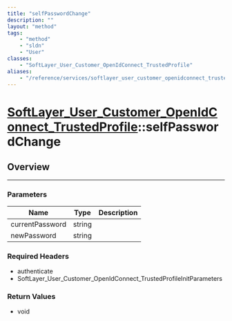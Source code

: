 ```yaml
---
title: "selfPasswordChange"
description: ""
layout: "method"
tags:
    - "method"
    - "sldn"
    - "User"
classes:
    - "SoftLayer_User_Customer_OpenIdConnect_TrustedProfile"
aliases:
    - "/reference/services/softlayer_user_customer_openidconnect_trustedprofile/selfPasswordChange"
---
```

# [SoftLayer_User_Customer_OpenIdConnect_TrustedProfile](/reference/services/SoftLayer_User_Customer_OpenIdConnect_TrustedProfile)::selfPasswordChange




## Overview 


-----

### Parameters 
|Name | Type | Description |
| --- | --- | --- |
|currentPassword| string| |
|newPassword| string| |


### Required Headers
* authenticate
* SoftLayer_User_Customer_OpenIdConnect_TrustedProfileInitParameters


### Return Values
* void




